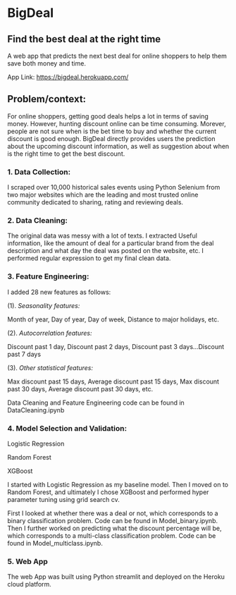 # BigDeal
## Find the best deal at the right time
A web app that predicts the next best deal for online shoppers to help them save both money and time.

App Link: https://bigdeal.herokuapp.com/

## Problem/context:
For online shoppers, getting good deals helps a lot in terms of saving money. However, hunting discount online can be time consuming. Morever, people are not sure when is the bet time to buy and whether the current discount is good enough. BigDeal directly provides users the prediction about the upcoming discount information, as well as suggestion about when is the right time to get the best discount. 
### 1. Data Collection:
I scraped over 10,000 historical sales events using Python Selenium from two major websites which are the leading and most trusted online community dedicated to sharing, rating and reviewing deals. 
### 2. Data Cleaning:
The original data was messy with a lot of texts. I extracted Useful information, like the amount of deal for a particular brand from the deal description and what day the deal was posted on the website, etc. I performed regular expression to get my final clean data.
### 3. Feature Engineering:
I added 28 new features as follows:

(1). *Seasonality features:*

Month of year, Day of year, Day of week, Distance to major holidays, etc.

(2). *Autocorrelation features:*

Discount past 1 day, Discount past 2 days, Discount past 3 days...Discount past 7 days

(3). *Other statistical features:*

Max discount past 15 days, Average discount past 15 days, Max discount past 30 days, Average discount past 30 days, etc.

Data Cleaning and Feature Engineering code can be found in DataCleaning.ipynb

### 4. Model Selection and Validation:
Logistic Regression

Random Forest

XGBoost

I started with Logistic Regression as my baseline model. Then I moved on to Random Forest, and ultimately I chose XGBoost and performed hyper parameter tuning using grid search cv. 

First I looked at whether there was a deal or not, which corresponds to a binary classification problem. Code can be found in Model_binary.ipynb. Then I further worked on predicting what the discount percentage will be, which corresponds to a multi-class classification problem. Code can be found in Model_multiclass.ipynb.

### 5. Web App
The web App was built using Python streamlit and deployed on the Heroku cloud platform. 



